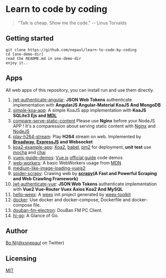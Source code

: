 # Learn to code by coding

> "Talk is cheap. Show me the code."  -- Linus Torvalds

## Getting started

```
git clone https://github.com/nepaul/learn-to-code-by-coding
cd [one-demo-dir]
read the README.md in one-demo-dir
enjoy it..
```

## Apps

All web apps of this repository, you can install run and use them directly.

1. [jwt-authenticate-angular](https://github.com/nepaul/web-demos/tree/master/jwt-authenticate-angular): **JSON Web Tokens** authenticate implementation with **AngularJS Angular-Material KoaJS And MongoDB**
2. [simple-koa-app](https://github.com/nepaul/web-demos/tree/master/simple-koa-app): A simple KoaJS app implementation with **KoaJS SQLite3 Ejs and [MDL](https://getmdl.io/started)**
3. [compare-serve-static-content](https://github.com/nepaul/learn-to-code-by-coding/tree/master/compare-serve-static-content) Please use **Nginx** before your NodeJS APP ! It's a comparession about serving static content with [Nginx](https://www.nginx.com/resources/wiki/) and [NodeJS](https://nodejs.org/en/)
4. [play-h264-stream](https://github.com/nepaul/learn-to-code-by-coding/tree/master/play-h264-stream): Play **H264** stream on web. Implemented by **[Broadway](https://github.com/mbebenita/Broadway), [ExpressJS](http://expressjs.com/) and Websocket**
5. [koa2-example-app](https://github.com/nepaul/learn-to-code-by-coding/tree/master/z-koa2-expmple-app): [Koa2](https://github.com/koajs/koa/tree/v2.x), [babel](https://babeljs.io/), [pm2](https://github.com/Unitech/pm2) for deployment, **unit test** use [mocha](https://mochajs.org/) and [chai](http://chaijs.com/)
6. [vuejs-guide-demos](https://github.com/nepaul/learn-to-code-by-coding/tree/master/vuejs-guide-demos): [Vue.js](https://vuejs.org) [official guide](https://vuejs.org/v2/guide/) code demos
7. [web-workers](https://github.com/nepaul/learn-to-code-by-coding/tree/master/web-workers): A basic WebWorkers usage from [MDN](https://developer.mozilla.org/en-US/docs/Web/API/Web_Workers_API/Using_web_workers)
8. [medium-like-image-loading-vuejs2](https://github.com/nepaul/learn-to-code-by-coding/tree/master/medium-like-image-loading-with-vuejs)
9. [spider-scrapy](https://github.com/nepaul/learn-to-code-by-coding/tree/master/spider-scrapy): Crawing web by **[scrapy](https://scrapy.org/)(A Fast and Powerful Scraping and Web Crawling Framework)**
10. [jwt-authenticate-vue](https://github.com/nepaul/learn-to-code-by-coding/tree/master/jwt-authenticate-vuejs2): **JSON Web Tokens** authenticate implementation with **Vue2 Vue-Router Vuex Axios Koa2 And MySQL**
11. [hello-weex](https://github.com/nepaul/learn-to-code-by-coding/tree/master/hello-weex): A [weex](https://weex.apache.org/) init project generated by [weex-toolkit](https://weex.apache.org/cn/guide/tools/toolkit.html)
12. [docker](https://github.com/nepaul/learn-to-code-by-coding/tree/master/docker): Use docker and docker-compose, Dockerfile and docker-compose file.
13. [douban-fm-electron](https://github.com/nepaul/learn-to-code-by-coding/tree/master/douban-fm-electron): DouBan FM PC Client.
14. [hi-go](https://github.com/nepaul/learn-to-code-by-coding/tree/master/hi-go): A Glance of Go.

## Author

[Bo Ni](https://nepaul.github.io/)([@xsnepaul](https://twitter.com/xsnepaul) on Twitter)

## Licensing

[MIT](https://github.com/nepaul/web-demos/blob/master/LICENSE)
